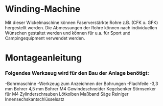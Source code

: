 # Winding-Machine

Mit dieser Wickelmaschine können Faserverstärkte Rohre z.B. (CFK o. GFK) hergestellt werden. Die Abmessungen der Rohre können nach individuellen Wünschen gestaltet werden und können für u.a. für Sport und Campingequipment verwendet werden. 

# Montageanleitung

### Folgendes Werkzeug wird für den Bau der Anlage benötigt:

-Bohrmaschine
-Werkzeug zum Anzeichnen der Bohrungen
-Flachfeile
-3,3 mm Bohrer
4,5 mm Bohrer
M4 Gewindeschneider
Kegelsenker
Stirnsenker für M4 Zylinderschrauben
Lötkolben
Maßband
Säge
Reiniger
Innensechskantschlüsselsatz

